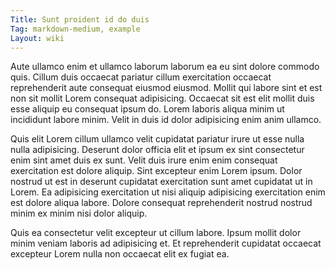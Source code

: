 ```yaml
---
Title: Sunt proident id do duis
Tag: markdown-medium, example
Layout: wiki
---
```

Aute ullamco enim et ullamco laborum laborum ea eu sint dolore commodo quis. Cillum duis occaecat pariatur cillum exercitation occaecat reprehenderit aute consequat eiusmod eiusmod. Mollit qui labore sint et est non sit mollit Lorem consequat adipisicing. Occaecat sit est elit mollit duis esse aliquip eu consequat ipsum do. Lorem laboris aliqua minim ut incididunt labore minim. Velit in duis id dolor adipisicing enim anim ullamco.

Quis elit Lorem cillum ullamco velit cupidatat pariatur irure ut esse nulla nulla adipisicing. Deserunt dolor officia elit et ipsum ex sint consectetur enim sint amet duis ex sunt. Velit duis irure enim enim consequat exercitation est dolore aliquip. Sint excepteur enim Lorem ipsum. Dolor nostrud ut est in deserunt cupidatat exercitation sunt amet cupidatat ut in Lorem. Ea adipisicing exercitation ut nisi aliquip adipisicing exercitation enim est dolore aliqua labore. Dolore consequat reprehenderit nostrud nostrud minim ex minim nisi dolor aliquip.

Quis ea consectetur velit excepteur ut cillum labore. Ipsum mollit dolor minim veniam laboris ad adipisicing et. Et reprehenderit cupidatat occaecat excepteur Lorem nulla non occaecat elit ex fugiat ea.